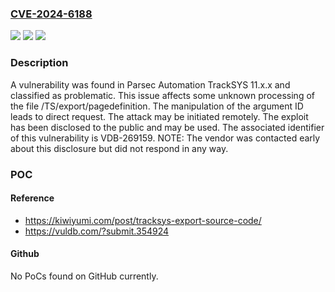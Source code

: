 ### [CVE-2024-6188](https://cve.mitre.org/cgi-bin/cvename.cgi?name=CVE-2024-6188)
![](https://img.shields.io/static/v1?label=Product&message=TrackSYS&color=blue)
![](https://img.shields.io/static/v1?label=Version&message=%3D%2011.x.x%20&color=brighgreen)
![](https://img.shields.io/static/v1?label=Vulnerability&message=CWE-425%20Direct%20Request&color=brighgreen)

### Description

A vulnerability was found in Parsec Automation TrackSYS 11.x.x and classified as problematic. This issue affects some unknown processing of the file /TS/export/pagedefinition. The manipulation of the argument ID leads to direct request. The attack may be initiated remotely. The exploit has been disclosed to the public and may be used. The associated identifier of this vulnerability is VDB-269159. NOTE: The vendor was contacted early about this disclosure but did not respond in any way.

### POC

#### Reference
- https://kiwiyumi.com/post/tracksys-export-source-code/
- https://vuldb.com/?submit.354924

#### Github
No PoCs found on GitHub currently.

